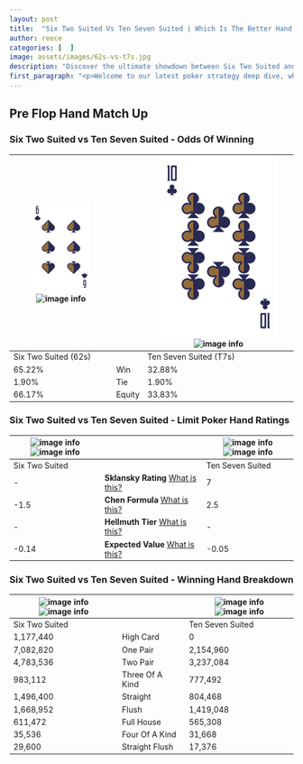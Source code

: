 ```yaml
---
layout: post
title:  "Six Two Suited Vs Ten Seven Suited | Which Is The Better Hand In Poker? A Complete Guide"
author: reece
categories: [  ]
image: assets/images/62s-vs-t7s.jpg
description: "Discover the ultimate showdown between Six Two Suited and Ten Seven Suited in poker! Uncover the odds, strategies, and scenarios where one hand triumphs over the other. Get ready to up your poker game with this thrilling analysis."
first_paragraph: "<p>Welcome to our latest poker strategy deep dive, where we're pitting two distinct hands against each other in a high-stakes showdown: Six Two Suited vs Ten Seven Suited.</p><p>In the dynamic world of poker, every decision counts, and knowing which hand holds the upper hand is key to your success at the table.</p><p>In this article, we'll dissect these two hands, explore the scenarios where one dominates the other, and equip you with the knowledge to make strategic choices that can tip the odds in your favor.</p><p>Get ready to unravel the intriguing dynamics of these poker hands and elevate your game to new heights.</p>"
---
```




[comment]: # (sp0)

## Pre Flop Hand Match Up

<div class="table hand-ratings" markdown="1"> 



### Six Two Suited vs Ten Seven Suited - Odds Of Winning


    
| ![image info](assets/images/hand1/6.png) ![image info](assets/images/hand1/2s.png) |  | ![image info](assets/images/hand2/T.png) ![image info](assets/images/hand2/7s.png) |
| -------- | -------- | -------- |
| Six Two Suited (62s) |  | Ten Seven Suited (T7s) |
| 65.22% | Win | 32.88% |
| 1.90% | Tie | 1.90% |
| 66.17% | Equity | 33.83% |




[comment]: # (sp1)



### Six Two Suited vs Ten Seven Suited - Limit Poker Hand Ratings


    
| ![image info](https://www.riverpairs.com/assets/images/hand1/6.png) ![image info](https://www.riverpairs.com/assets/images/hand1/2s.png) |  | ![image info](https://www.riverpairs.com/assets/images/hand2/T.png) ![image info](https://www.riverpairs.com/assets/images/hand2/7s.png) |
| -------- | -------- | -------- |
| Six Two Suited |  | Ten Seven Suited |
| - | **Sklansky Rating** [What is this?](/sklansky-rating-explained) | 7 |
| -1.5 | **Chen Formula** [What is this?](/chen-formula-explained) | 2.5 |
| - | **Hellmuth Tier** [What is this?](/Hellmuth-tier-explained) | - |
| -0.14 | **Expected Value** [What is this?](/expected-value-explained) | -0.05 |




[comment]: # (sp2)



### Six Two Suited vs Ten Seven Suited - Winning Hand Breakdown


    
| ![image info](https://www.riverpairs.com/assets/images/hand1/6.png) ![image info](https://www.riverpairs.com/assets/images/hand1/2s.png) |  | ![image info](https://www.riverpairs.com/assets/images/hand2/T.png) ![image info](https://www.riverpairs.com/assets/images/hand2/7s.png) |
| -------- | -------- | -------- |
| Six Two Suited |  | Ten Seven Suited |
| 1,177,440 | High Card | 0 |
| 7,082,820 | One Pair | 2,154,960 |
| 4,783,536 | Two Pair | 3,237,084 |
| 983,112 | Three Of A Kind | 777,492 |
| 1,496,400 | Straight | 804,468 |
| 1,668,952 | Flush | 1,419,048 |
| 611,472 | Full House | 565,308 |
| 35,536 | Four Of A Kind | 31,668 |
| 29,600 | Straight Flush | 17,376 |




[comment]: # (sp3)



</div>

[comment]: # (sp4)



[comment]: # (sp5)

